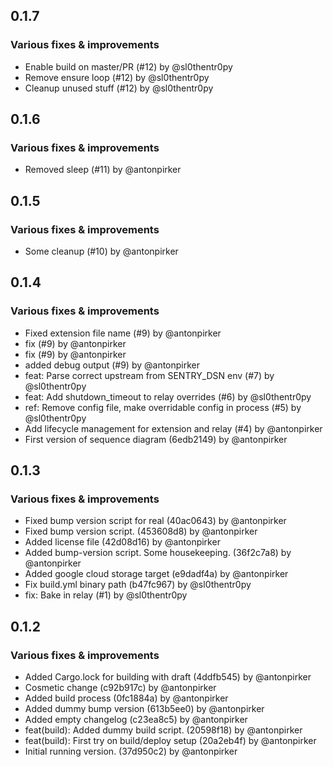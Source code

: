 ## 0.1.7

### Various fixes & improvements

- Enable build on master/PR (#12) by @sl0thentr0py
- Remove ensure loop (#12) by @sl0thentr0py
- Cleanup unused stuff (#12) by @sl0thentr0py

## 0.1.6

### Various fixes & improvements

- Removed sleep (#11) by @antonpirker

## 0.1.5

### Various fixes & improvements

- Some cleanup (#10) by @antonpirker

## 0.1.4

### Various fixes & improvements

- Fixed extension file name (#9) by @antonpirker
- fix (#9) by @antonpirker
- fix (#9) by @antonpirker
- added debug output (#9) by @antonpirker
- feat: Parse correct upstream from SENTRY_DSN env (#7) by @sl0thentr0py
- feat: Add shutdown_timeout to relay overrides (#6) by @sl0thentr0py
- ref: Remove config file, make overridable config in process (#5) by @sl0thentr0py
- Add lifecycle management for extension and relay (#4) by @antonpirker
- First version of sequence diagram (6edb2149) by @antonpirker

## 0.1.3

### Various fixes & improvements

- Fixed bump version script for real (40ac0643) by @antonpirker
- Fixed bump version script. (453608d8) by @antonpirker
- Added license file (42d08d16) by @antonpirker
- Added bump-version script. Some housekeeping. (36f2c7a8) by @antonpirker
- Added google cloud storage target (e9dadf4a) by @antonpirker
- Fix build.yml binary path (b47fc967) by @sl0thentr0py
- fix: Bake in relay (#1) by @sl0thentr0py

## 0.1.2

### Various fixes & improvements

- Added Cargo.lock for building with draft (4ddfb545) by @antonpirker
- Cosmetic change (c92b917c) by @antonpirker
- Added build process (0fc1884a) by @antonpirker
- Added dummy bump version (613b5ee0) by @antonpirker
- Added empty changelog (c23ea8c5) by @antonpirker
- feat(build): Added dummy build script. (20598f18) by @antonpirker
- feat(build): First try on build/deploy setup (20a2eb4f) by @antonpirker
- Initial running version. (37d950c2) by @antonpirker

